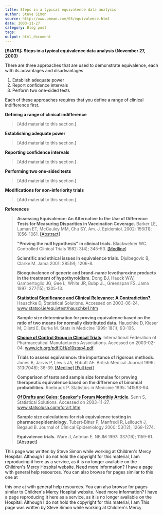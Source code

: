 ```yaml
---
title: Steps in a typical equivalence data analysis
author: Steve Simon
source: http://www.pmean.com/03/equivalence.html
date: 2003-11-27
category: Blog post
tags: 
output: html_document
---
```

****[StATS]:**** **Steps in a typical equivalence
data analysis (November 27, 2003)**

There are three approaches that are used to demonstrate equivalence,
each with its advantages and disadvantages.

1.  Establish adequate power
2.  Report confidence intervals
3.  Perform two one-sided tests

Each of these approaches requires that you define a range of clinical
indifference first.

**Defining a range of clinical indifference**

> \[Add material to this section.\]

**Establishing adequate power**

> \[Add material to this section.\]

**Reporting confidence intervals**

> \[Add material to this section.\]

**Performing two one-sided tests**

> \[Add material to this section.\]

**Modifications for non-inferiority trials**

> \[Add material to this section.\]

**References**

> **Assessing Equivalence: An Alternative to the Use of Difference Tests
> for Measuring Disparities in Vaccination Coverage.** Barker LE, Luman
> ET, McCauley MM, Chu SY. Am. J. Epidemiol. 2002: 156(11); 1056-1061.
> [\[Abstract\]](http://aje.oupjournals.org/cgi/content/abstract/156/11/1056)
>
> **\"Proving the null hypothesis\" in clinical trials.** Blackwelder
> WC. Controlled Clinical Trials 1982: 3(4); 345-53.
> [\[Medline\]](http://www.ncbi.nlm.nih.gov/entrez/query.fcgi?cmd=Retrieve&db=PubMed&list_uids=7160191&dopt=Abstract)
>
> **Scientific and ethical issues in equivalence trials.** Djulbegovic
> B, Clarke M. Jama 2001: 285(9); 1206-8.
>
> **Bioequivalence of generic and brand-name levothyroxine products in
> the treatment of hypothyroidism.** Dong BJ, Hauck WW, Gambertoglio JG,
> Gee L, White JR, Bubp JL, Greenspan FS. Jama 1997: 277(15); 1205-13.
>
> **[Statistical Significance and Clinical Relevance: A
> Contradiction?](http://www.statsol.ie/equivtest/hauschke1.htm)**.
> Hauschke D, Statistical Solutions. Accessed on 2003-06-24.
> www.statsol.ie/equivtest/hauschke1.htm
>
> **Sample size determination for proving equivalence based on the ratio
> of two means for normally distributed data.** Hauschke D, Kieser M,
> Diletti E, Burke M. Stats in Medicine 1999: 18(1); 93-105.
>
> **[Choice of Control Group in Clinical
> Trials](http://www.ich.org/pdfICH/e10step4.pdf)**. International
> Federation of Pharmaceutical Manufacturers Associations. Accessed on
> 2003-02-04. www.ich.org/pdfICH/e10step4.pdf
>
> **Trials to assess equivalence: the importance of rigorous methods.**
> Jones B, Jarvis P, Lewis JA, Ebbutt AF. British Medical Journal 1996:
> 313(7048); 36-39.
> [\[Medline\]](http://www.ncbi.nlm.nih.gov/entrez/query.fcgi?cmd=Retrieve&db=PubMed&list_uids=8664772&dopt=Abstract)
> [\[Full text\]](http://bmj.com/cgi/content/full/313/7048/36)
>
> **Comparison of tests and sample size formulae for proving therapeutic
> equivalence based on the difference of binomial probabilities.**
> Roebruck P. Statistics in Medicine 1995: 141583-94.
>
> **[Of Drafts and Gales: Speaker\'s Forum Monthly
> Article](http://www.statsolusa.com/forart.htm)**. Senn S, Statistical
> Solutions. Accessed on 2003-11-27. www.statsolusa.com/forart.htm
>
> **Sample size calculations for risk equivalence testing in
> pharmacoepidemiology.** Tubert-Bitter P, Manfredi R, Lellouch J,
> Begaud B. Journal of Clinical Epidemiology 2000: 53(12); 1268-1274.
>
> **Equivalence trials.** Ware J, Antman E. NEJM 1997: 337(16); 1159-61.
> [\[Abstract\]](http://content.nejm.org/cgi/content/extract/337/16/1159)

This page was written by Steve Simon while working at Children\'s Mercy
Hospital. Although I do not hold the copyright for this material, I am
reproducing it here as a service, as it is no longer available on the
Children\'s Mercy Hospital website. Need more information? I have a page
with general help resources. You can also browse for pages similar to
this one at
<!---More--->
this one at
with general help resources. You can also browse for pages similar to
Children\'s Mercy Hospital website. Need more information? I have a page
reproducing it here as a service, as it is no longer available on the
Hospital. Although I do not hold the copyright for this material, I am
This page was written by Steve Simon while working at Children\'s Mercy

<!---Do not use
****[StATS]:**** **Steps in a typical equivalence
This page was written by Steve Simon while working at Children\'s Mercy
Hospital. Although I do not hold the copyright for this material, I am
reproducing it here as a service, as it is no longer available on the
Children\'s Mercy Hospital website. Need more information? I have a page
with general help resources. You can also browse for pages similar to
this one at
--->

